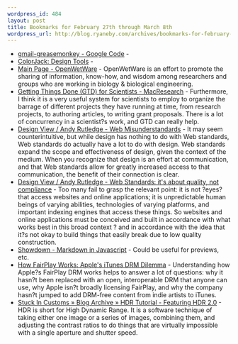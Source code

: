 ```yaml
--- 
wordpress_id: 484
layout: post
title: Bookmarks for February 27th through March 8th
wordpress_url: http://blog.ryaneby.com/archives/bookmarks-for-february-27th-through-march-8th/
---
```

<ul>
<li><a href="http://code.google.com/p/gmail-greasemonkey/">gmail-greasemonkey - Google Code</a> - </li>
<li><a href="http://www.colorjack.com/">ColorJack: Design Tools</a> - </li>
<li><a href="http://www.openwetware.org/wiki/Main_Page">Main Page - OpenWetWare</a> - OpenWetWare is an effort to promote the sharing of information, know-how, and wisdom among researchers and groups who are working in biology &amp; biological engineering.</li>
<li><a href="http://www.macresearch.org/getting_things_done_gtd_for_scientists">Getting Things Done (GTD) for Scientists - MacResearch</a> - Furthermore, I think it is a very useful system for scientists to employ to organize the barrage of different projects they have running at time, from research projects, to authoring articles, to writing grant proposals. There is a lot of concurrency in a scientist?s work, and GTD can really help.</li>
<li><a href="http://www.andyrutledge.com/web-misunderstandards.php">Design View / Andy Rutledge - Web Misunderstandards</a> - It may seem counterintuitive, but while design has nothing to do with Web standards, Web standards do actually have a lot to do with design. Web standards expand the scope and effectiveness of design, given the context of the medium. When you recognize that design is an effort at communication, and that Web standards allow for greatly increased access to that communication, the benefit of their connection is clear.</li>
<li><a href="http://www.andyrutledge.com/web-standards.php">Design View / Andy Rutledge - Web Standards: it's about quality, not compliance</a> - Too many fail to grasp the relevant point: it is not ?eyes? that access websites and online applications; it is unpredictable human beings of varying abilities, technologies of varying platforms, and important indexing engines that access these things. So websites and online applications must be conceived and built in accordance with what works best in this broad context ? and in accordance with the idea that it?s not okay to build things that easily break due to low quality construction.</li>
<li><a href="http://www.attacklab.net/showdown-gui.html">Showdown - Markdown in Javascript</a> - Could be useful for previews, etc.</li>
<li><a href="http://www.roughlydrafted.com/RD/RDM.Tech.Q1.07/2A351C60-A4E5-4764-A083-FF8610E66A46.html">How FairPlay Works: Apple's iTunes DRM Dilemma</a> - Understanding how Apple?s FairPlay DRM works helps to answer a lot of questions: why it hasn?t been replaced with an open, interoperable DRM that anyone can use, why Apple isn?t broadly licensing FairPlay, and why the company hasn?t jumped to add DRM-free content from indie artists to iTunes.</li>
<li><a href="http://stuckincustoms.com/?p=548">Stuck In Customs » Blog Archive » HDR Tutorial - Featuring HDR 2.0</a> - HDR is short for High Dynamic Range. It is a software technique of taking either one image or a series of images, combining them, and adjusting the contrast ratios to do things that are virtually impossible with a single aperture and shutter speed.</li>
</ul>
